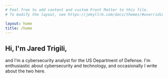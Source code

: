 ```yaml
---
# Feel free to add content and custom Front Matter to this file.
# To modify the layout, see https://jekyllrb.com/docs/themes/#overriding-theme-defaults

layout: home
title: /home
---
```


## Hi, I'm Jared Trigili,

and I'm a cybersecurity analyst for the US Department of Defense. I'm enthusiastic about cybersecurity and technology, and occasionally I write about the two here.